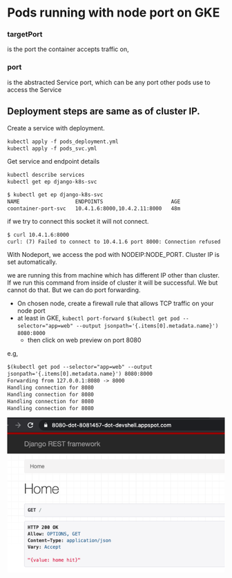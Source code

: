 # Pods running with node port on GKE

### targetPort
is the port the container accepts traffic on,

### port
is the abstracted Service port, which can be any port other pods use to access the Service

## Deployment steps are same as of cluster IP.

Create a service with deployment.
```
kubectl apply -f pods_deployment.yml
kubectl apply -f pods_svc.yml
```

Get service and endpoint details 
```
kubectl describe services 
kubectl get ep django-k8s-svc
```

```
$ kubectl get ep django-k8s-svc
NAME                  ENDPOINTS                      AGE
coontainer-port-svc   10.4.1.6:8000,10.4.2.11:8000   48m
```

if we try to connect this socket it will not connect.
```
$ curl 10.4.1.6:8000
curl: (7) Failed to connect to 10.4.1.6 port 8000: Connection refused
```

With Nodeport, we access the pod with NODEIP:NODE_PORT.
Cluster IP is set automatically.

we are running this from machine which has different IP other than cluster. If we run this command from inside of cluster it will be successful.
We but cannot do that.
But we can do port forwarding.

 - On chosen node, create a firewall rule that allows TCP traffic on your node port
 - at least in GKE, `kubectl port-forward $(kubectl get pod --selector="app=web" --output jsonpath='{.items[0].metadata.name}') 8080:8000`
   - then click on web preview on port 8080

e.g,
```
$(kubectl get pod --selector="app=web" --output jsonpath='{.items[0].metadata.name}') 8080:8000
Forwarding from 127.0.0.1:8080 -> 8000
Handling connection for 8080
Handling connection for 8080
Handling connection for 8080
Handling connection for 8080
```

![web preview on 8080](../cluster_ip/8080.png)
